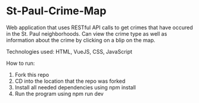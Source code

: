 # St-Paul-Crime-Map
Web application that uses RESTful API calls to get crimes that have occured in the St. Paul neighborhoods. Can view the crime type as well as information about the crime by clicking on a blip on the map.

Technologies used:
HTML, VueJS, CSS, JavaScript

How to run:
1. Fork this repo
2. CD into the location that the repo was forked
3. Install all needed dependencies using npm install
4. Run the program using npm run dev
